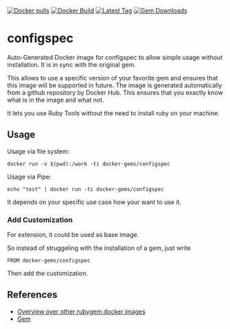 [![Docker pulls](https://img.shields.io/docker/pulls/rubygem/configspec.svg)](https://hub.docker.com/r/rubygem/configspec/)
[![Docker Build](https://img.shields.io/docker/automated/rubygem/configspec.svg)](https://hub.docker.com/r/rubygem/configspec/)
[![Latest Tag](https://img.shields.io/github/tag/docker-rubygem/configspec.svg)](https://hub.docker.com/r/rubygem/configspec/)
[![Gem Downloads](https://img.shields.io/gem/dt/configspec.svg)](https://rubygems.org/gems/configspec/)
# configspec

Auto-Generated Docker image for configspec to allow simple usage without installation.
It is in sync with the original gem.

This allows to use a specific version of your favorite gem and ensures that this image will be supported in future.
The image is generated automatically from a github repository by Docker Hub.
This ensures that you exactly know what is in the image and what not.

It lets you use Ruby Tools without the need to install ruby on your machine.

## Usage

Usage via file system:

`docker run -v $(pwd):/work -ti docker-gems/configspec`

Usage via Pipe:

`echo "test" | docker run -ti docker-gems/configspec`

It depends on your specific use case how your want to use it.

### Add Customization

For extension, it could be used as base image.

So instead of struggeling with the installation of a gem, just write

`FROM docker-gems/configspec`

Then add the customization.

## References

 - [Overview over other rubygem docker images](https://github.com/thinkbot/docker-rubygem)
 - [Gem](https://rubygems.org/gems/configspec/)
